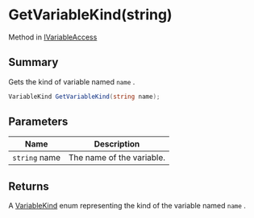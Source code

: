 # GetVariableKind(string)

Method in [IVariableAccess](yarn.ivariableaccess.md)

## Summary

Gets the kind of variable named `name` .

```csharp
VariableKind GetVariableKind(string name);
```

## Parameters

| Name          | Description               |
| ------------- | ------------------------- |
| `string` name | The name of the variable. |

## Returns

A [VariableKind](yarn.variablekind.md) enum representing the kind of the variable named `name` .
